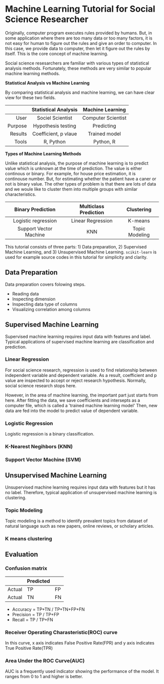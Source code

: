 # Machine Learning Tutorial for Social Science Researcher

Originally, computer program executes rules provided by humans. But, in some application where there are too many data or too many factors, it is not easy for human to figure out the rules and give an order to computer. In this case, we provide data to computer, then let it figure out the rules by itself. This is the core concept of machine learning.

Social science resesarchers are familiar with various types of statistical analysis methods. Fortunately, these methods are very similar to popular machine learning methods.

__Statistical Analysis vs Machine Learning__

By comparing statistical analysis and machine learning, we can have clear view for these two fields.  

|         | Statistical Analysis | Machine Learning |
|--------:| :----------------: | :--------------: |
| User    | Sociel Scientist | Computer Scientist |
| Purpose | Hypothesis testing | Predicting       |
| Results | Coefficient, p vlaue | Trained model |
| Tools   | R, Python | Python, R |

__Types of Machine Learning Methods__

Unlike statistical analysis, the purpose of machine learning is to predict value which is unknown at the time of prediction. The value is either continous or binary. For example, for house price estimation, it is continouse number. But, for estimating whether the patient have a caner or not is binary value. The other types of problem is that there are lots of data and we woule like to cluster them into multiple groups with similar characteristics. 

| Binary Prediction | Multiclass Prediction | Clustering |
| :---------------: | :-------------------: | :--------: |
| Logistic regression | Linear Regression | K-means |
| Support Vector Machine | KNN | Topic Modeling |

This tutorial consists of three parts: 1) Data preparation, 2) Supervised Machine Learning, and 3) Unsupervised Machine Learning. `scikit-learn` is used for example source codes in this tutorial for simplicity and clarity. 

## Data Preparation

Data preparation covers folowing steps.

- Reading data
- Inspecting dimension
- Inspecting data type of columns
- Visualizing correlation among columns
 
## Supervised Machine Learning

Supervised machine learning requires input data with features and label. Typical applications of supervised machine learning are classification and prediction. 

### Linear Regression

For social science research, regression is used to find relationship between independent variable and dependent variable. As a result, coefficient and p value are inspected to accept or reject research hypothesis. Normally, social science research stops here. 

However, in the area of machine learning, the important part just starts from here. After fitting the data, we save coefficients and intersepts as a computer file, which is called a 'trained machine learning model' Then, new data are fed into the model to predict value of dependent variable.

### Logistic Regression

Logistic regression is a binary classification.

### K-Nearest Negihbors (KNN)

### Support Vector Machine (SVM)

## Unsupervised Machine Learning

Unsupervised machine learning requires input data with features but it has no label. Therefore, typical application of unsupervised machine learning is clustering.

### Topic Modeling

Topic modeling is a method to identify prevalent topics from dataset of natural language such as new papers, online reviews, or scholary articles.

### K means clustering

## Evaluation

### Confusion matrix

|   | Predicted  ||
|---|---|---------|
| Actual | TP | FP |
| Actual       | TN | FN |


- Accuracy = TP+TN / TP+TN+FP+FN
- Precision = TP / TP+FP
- Recall = TP / TP+FN


### Receiver Operating Charasteristic(ROC) curve

In this curve, x axis indicates False Positive Rate(FPR) and y axis indicates True Positive Rate(TPR)

### Area Under the ROC Curve(AUC)

AUC is a frequently used indicator showing the performance of the model. It ranges from 0 to 1 and higher is better. 